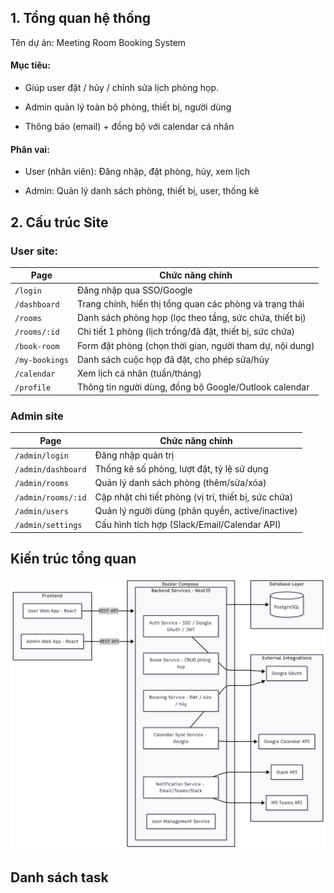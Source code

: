 ## 1. Tổng quan hệ thống

Tên dự án: Meeting Room Booking System

#### Mục tiêu:

- Giúp user đặt / hủy / chỉnh sửa lịch phòng họp.

- Admin quản lý toàn bộ phòng, thiết bị, người dùng

- Thông báo (email) + đồng bộ với calendar cá nhân

#### Phân vai:

- User (nhân viên): Đăng nhập, đặt phòng, hủy, xem lịch

- Admin: Quản lý danh sách phòng, thiết bị, user, thống kê

## 2. Cấu trúc Site

### User site:

| Page           | Chức năng chính                                          |
| -------------- | -------------------------------------------------------- |
| `/login`       | Đăng nhập qua SSO/Google                                 |
| `/dashboard`   | Trang chính, hiển thị tổng quan các phòng và trạng thái  |
| `/rooms`       | Danh sách phòng họp (lọc theo tầng, sức chứa, thiết bị)  |
| `/rooms/:id`   | Chi tiết 1 phòng (lịch trống/đã đặt, thiết bị, sức chứa) |
| `/book-room`   | Form đặt phòng (chọn thời gian, người tham dự, nội dung) |
| `/my-bookings` | Danh sách cuộc họp đã đặt, cho phép sửa/hủy              |
| `/calendar`    | Xem lịch cá nhân (tuần/tháng)                            |
| `/profile`     | Thông tin người dùng, đồng bộ Google/Outlook calendar    |

### Admin site

| Page               | Chức năng chính                                      |
| ------------------ | ---------------------------------------------------- |
| `/admin/login`     | Đăng nhập quản trị                                   |
| `/admin/dashboard` | Thống kê số phòng, lượt đặt, tỷ lệ sử dụng           |
| `/admin/rooms`     | Quản lý danh sách phòng (thêm/sửa/xóa)               |
| `/admin/rooms/:id` | Cập nhật chi tiết phòng (vị trí, thiết bị, sức chứa) |
| `/admin/users`     | Quản lý người dùng (phân quyền, active/inactive)     |
| `/admin/settings`  | Cấu hình tích hợp (Slack/Email/Calendar API)         |

## Kiến trúc tổng quan

![Diagram](./system-diagram.png)

## Danh sách task
